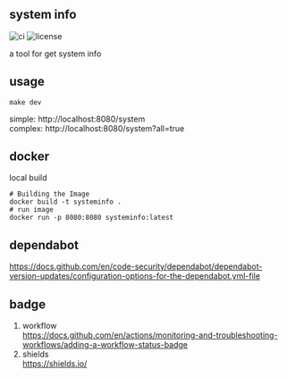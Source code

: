 ## system info
![ci](https://github.com/zhangxiaofeng05/systeminfo/actions/workflows/ci.yml/badge.svg?branch=main)
![license](https://img.shields.io/github/license/zhangxiaofeng05/systeminfo)

a tool for get system info

## usage
```shell
make dev
```
simple: http://localhost:8080/system  
complex: http://localhost:8080/system?all=true  

## docker
local build
```shell
# Building the Image
docker build -t systeminfo .
# run image
docker run -p 8080:8080 systeminfo:latest
```

## dependabot

https://docs.github.com/en/code-security/dependabot/dependabot-version-updates/configuration-options-for-the-dependabot.yml-file

## badge
1. workflow  
https://docs.github.com/en/actions/monitoring-and-troubleshooting-workflows/adding-a-workflow-status-badge
2. shields  
https://shields.io/
